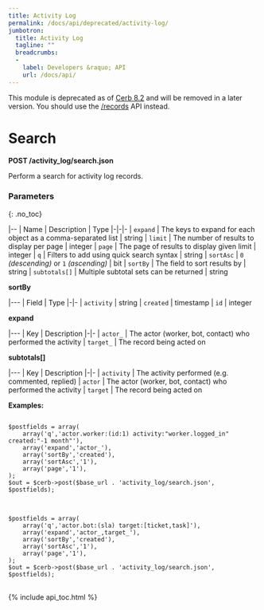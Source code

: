 ```yaml
---
title: Activity Log
permalink: /docs/api/deprecated/activity-log/
jumbotron:
  title: Activity Log
  tagline: ""
  breadcrumbs:
  -
    label: Developers &raquo; API
    url: /docs/api/
---
```


<div class="cerb-box note">
<p>This module is deprecated as of <a href="/releases/8.2/">Cerb 8.2</a> and will be removed in a later version. You should use the <a href="/docs/api/records/activity-log/">/records</a> API  instead.</p>
</div>

# Search

**POST /activity_log/search.json**

Perform a search for activity log records.

### Parameters
{: .no_toc}

|--
| Name | Description | Type
|-|-|-
| `expand` | The keys to expand for each object as a comma-separated list | string
| `limit` | The number of results to display per page | integer
| `page` | The page of results to display given limit | integer
| `q` | Filters to add using quick search syntax | string
| `sortAsc` | `0` _(descending)_ or `1` _(ascending)_ | bit
| `sortBy` | The field to sort results by | string
| `subtotals[]` | Multiple subtotal sets can be returned | string 

**sortBy**

|---
| Field | Type
|-|-
| `activity` | string
| `created` | timestamp
| `id` | integer

**expand**

|---
| Key | Description
|-|-
| `actor_` | The actor (worker, bot, contact) who performed the activity
| `target_` | The record being acted on

**subtotals[]**
		
|---
| Key | Description
|-|-
| `activity` | The activity performed (e.g. commented, replied)
| `actor` | The actor (worker, bot, contact) who performed the activity
| `target` | The record being acted on

**Examples:**

<pre>
<code class="language-php">
$postfields = array(
    array('q','actor.worker:(id:1) activity:"worker.logged_in" created:"-1 month"'),
    array('expand','actor_'),
    array('sortBy','created'),
    array('sortAsc','1'),
    array('page','1'),
);
$out = $cerb->post($base_url . 'activity_log/search.json', $postfields);
</code>
</pre>

<pre>
<code class="language-php">
$postfields = array(
    array('q','actor.bot:(sla) target:[ticket,task]'),
    array('expand','actor_,target_'),
    array('sortBy','created'),
    array('sortAsc','1'),
    array('page','1'),
);
$out = $cerb->post($base_url . 'activity_log/search.json', $postfields);
</code>
</pre>

{% include api_toc.html %}
